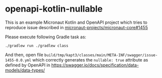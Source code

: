 # openapi-kotlin-nullable

This is an example Micronaut Kotlin and OpenAPI project which tries to reproduce issue described in [micronaut-projects/micronaut-core#1455](https://github.com/micronaut-projects/micronaut-core/issues/1455)


Please execute following Gradle task as:
```
./gradlew run ./gradlew class
```

And then, open file `build/tmp/kapt3/classes/main/META-INF/swagger/issue-1455-0.0.yml` which correctly generates the `nullable: true` attribute as defined by OpenAPI in https://swagger.io/docs/specification/data-models/data-types/
